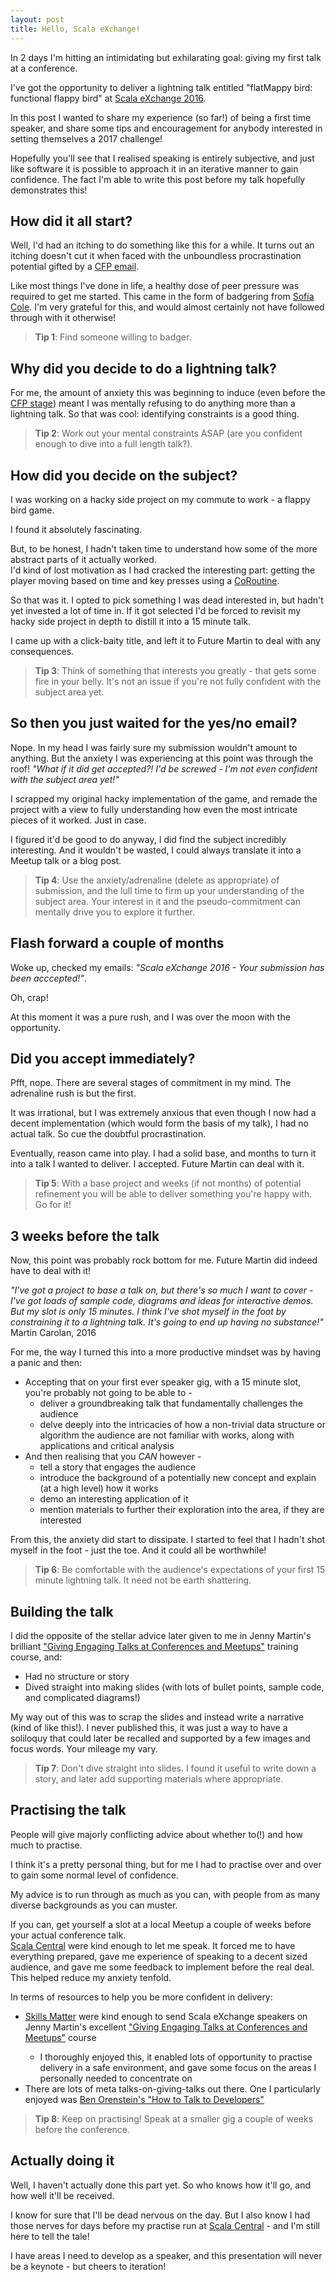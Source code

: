 ```yaml
---
layout: post
title: Hello, Scala eXchange!
---
```


<p>In 2 days I&apos;m hitting an intimidating but exhilarating goal: giving my first talk at a conference.</p>
<p>I&apos;ve got the opportunity to deliver a lightning talk entitled "flatMappy bird: functional flappy bird" at <a target="_blank" href="https://skillsmatter.com/conferences/7432-scala-exchange-2016">Scala eXchange 2016</a>.</p>
<p>In this post I wanted to share my experience (so far!) of being a first time speaker, and share some tips and encouragement for anybody interested in setting themselves a 2017 challenge!</p>
<p>Hopefully you&apos;ll see that I realised speaking is entirely subjective, and just like software it is possible to approach it in an iterative manner to gain confidence. The fact I&apos;m able to write this post before my talk  hopefully demonstrates this!</p>

How did it all start?
----

<p>Well, I&apos;d had an itching to do something like this for a while. It turns out an itching doesn&apos;t cut it when faced with the unboundless procrastination potential gifted by a <a target="_blank" target="_blank" href="https://en.wikipedia.org/wiki/Academic_conference#Organizing_an_academic_conference">CFP email</a>.</p>
<p>Like most things I&apos;ve done in life, a healthy dose of peer pressure was required to get me started. This came in the form of badgering from <a target="_blank" href="http://www.sofiacole.com/">Sofia Cole</a>. I&apos;m very grateful for this, and would almost certainly not have followed through with it otherwise!</p>

<blockquote>
<strong>Tip 1</strong>: Find someone willing to badger.
</blockquote>

Why did you decide to do a lightning talk?
----

<p>For me, the amount of anxiety this was beginning to induce (even before the <a target="_blank" href="https://en.wikipedia.org/wiki/Academic_conference#Organizing_an_academic_conference">CFP stage</a>) meant I was mentally refusing to do anything more than a lightning talk. So that was cool: identifying constraints is a good thing.</p>

<blockquote>
<strong>Tip 2</strong>: Work out your mental constraints ASAP (are you confident enough to dive into a full length talk?).
</blockquote>

How did you decide on the subject?
----

<p>I was working on a hacky side project on my commute to work - a flappy bird game.</p>

<p>I found it absolutely fascinating.</p>
<p>But, to be honest, I hadn&apos;t taken time to understand how some of the more abstract parts of it actually worked.<br/>I&apos;d kind of lost motivation as I had cracked the interesting part: getting the player moving based on time and key presses using a <a target="_blank" href="https://github.com/leonidas/codeblog/blob/master/2012/2012-01-08-streams-coroutines.md">CoRoutine</a>.</p>

<p>So that was it. I opted to pick something I was dead interested in, but hadn&apos;t yet invested a lot of time in. If it got selected I&apos;d be forced to revisit my hacky side project in depth to distill it into a 15 minute talk.</p>

<p>I came up with a click-baity title, and left it to Future Martin to deal with any consequences.</p>

<blockquote>
<strong>Tip 3</strong>: Think of something that interests you greatly - that gets some fire in your belly. It's not an issue if you're not fully confident with the subject area yet.
</blockquote>

So then you just waited for the yes/no email?
----

<p>Nope. In my head I was fairly sure my submission wouldn&apos;t amount to anything. But the anxiety I was experiencing at this point was through the roof! <i>"What if it did get accepted?! I&apos;d be screwed - I&apos;m not even confident with the subject area yet!"</i></p>
<p>I scrapped my original hacky implementation of the game, and remade the project with a view to fully understanding how even the most intricate pieces of it worked. Just in case.</p>
<p>I figured it&apos;d be good to do anyway, I did find the subject incredibly interesting. And it wouldn&apos;t be wasted, I could always translate it into a Meetup talk or a blog post.</p>

<blockquote>
<strong>Tip 4</strong>: Use the anxiety/adrenaline (delete as appropriate) of submission, and the lull time to firm up your understanding of the subject area. Your interest in it and the pseudo-commitment can mentally drive you to explore it further.
</blockquote>

Flash forward a couple of months
----

<p>Woke up, checked my emails: <i>"Scala eXchange 2016 - Your submission has been acccepted!"</i>.</p>

<p>Oh, crap!</p>

<p>At this moment it was a pure rush, and I was over the moon with the opportunity.</p>

Did you accept immediately?
----
<p>Pfft, nope. There are several stages of commitment in my mind. The adrenaline rush is but the first.</p> 
<p>It was irrational, but I was extremely anxious that even though I now had a decent implementation (which would form the basis of my talk), I had no actual talk. So cue the doubtful procrastination.</p>
<p>Eventually, reason came into play. I had a solid base, and months to turn it into a talk I wanted to deliver. I accepted. Future Martin can deal with it.</p>

<blockquote>
<strong>Tip 5</strong>: With a base project and weeks (if not months) of potential refinement you will be able to deliver something you're happy with. Go for it!
</blockquote>

3 weeks before the talk
----

<p>Now, this point was probably rock bottom for me. Future Martin did indeed have to deal with it!</p>

<i>&quot;I&apos;ve got a project to base a talk on, but there&apos;s so much I want to cover - I&apos;ve got loads of sample code, diagrams and ideas for interactive demos. But my slot is only 15 minutes. I think I&apos;ve shot myself in the foot by constraining it to a lightning talk. It&apos;s going to end up having no substance!&quot;</i>
Martin Carolan, 2016

<p>For me, the way I turned this into a more productive mindset was by having a panic and then:</p>

* Accepting that on your first ever speaker gig, with a 15 minute slot, you&apos;re probably not going to be able to -
  *  deliver a groundbreaking talk that fundamentally challenges the audience
  *  delve deeply into the intricacies of how a  non-trivial data structure or algorithm the audience are not familiar with works, along with applications and critical analysis
* And then realising that you _CAN_ however -
  * tell a story that engages the audience 
  * introduce the background of a potentially new concept and explain (at a high level) how it works
  * demo an interesting application of it
  * mention materials to further their exploration into the area, if they are interested

From this, the anxiety did start to dissipate. I started to feel that I hadn&apos;t shot myself in the foot - just the toe. And it could all be worthwhile!

<blockquote>
<strong>Tip 6</strong>: Be comfortable with the audience's expectations of your first 15 minute lightning talk. It need not be earth shattering.
</blockquote>

Building the talk
----

<p>I did the opposite of the stellar advice later given to me in Jenny Martin&apos;s brilliant <a target="_blank" href="https://skillsmatter.com/courses/550-how-to-give-technical-talks#programme">"Giving Engaging Talks at Conferences and Meetups"</a> training course, and:</p>

* Had no structure or story
* Dived straight into making slides (with lots of bullet points, sample code, and complicated diagrams!)

My way out of this was to scrap the slides and instead write a narrative (kind of like this!). I never published this, it was just a way to have a soliloquy that could later be recalled and supported by a few images and focus words. Your mileage my vary.

<blockquote>
<strong>Tip 7</strong>: Don't dive straight into slides. I found it useful to write down a story, and later add supporting materials where appropriate.  
</blockquote>

Practising the talk
----

<p>People will give majorly conflicting advice about whether to(!) and how much to practise.</p>

<p>I think it&apos;s a pretty personal thing, but for me I had to practise over and over to gain some normal level of confidence.</p>

<p>
My advice is to run through as much as you can, with people from as many diverse backgrounds as you can muster.
</p>

<p>
If you can, get yourself a slot at a local Meetup a couple of weeks before your actual conference talk. <br/><a target="_blank" href="https://www.meetup.com/Scala-Central/">Scala Central</a> were kind enough to let me speak. It forced me to have everything prepared, gave me experience of speaking to a decent sized audience, and gave me some feedback to implement before the real deal.<br/>This helped reduce my anxiety tenfold.</p>

<p>
In terms of resources to help you be more confident in delivery:

<ul>
<li><a target="_blank" href="https://skillsmatter.com">Skills Matter</a> were kind enough to send Scala eXchange speakers on Jenny Martin&apos;s excellent <a target="_blank" href="https://skillsmatter.com/courses/550-how-to-give-technical-talks#programme">"Giving Engaging Talks at Conferences and Meetups"</a> course</li>
<ul>
<li>I thoroughly enjoyed this, it enabled lots of opportunity to practise delivery in a safe environment, and gave some focus on the areas I personally needed to concentrate on</li>
</ul>
<li>There are lots of meta talks-on-giving-talks out there. One I particularly enjoyed was <a target="_blank" href="https://www.youtube.com/watch?v=l9JXH7JPjR4">Ben Orenstein&apos;s "How to Talk to Developers"</a></li>
</ul>
</p>

<blockquote>
<strong>Tip 8</strong>: Keep on practising! Speak at a smaller gig a couple of weeks before the conference.
</blockquote>

Actually doing it
----

<p>Well, I haven&apos;t actually done this part yet. So who knows how it&apos;ll go, and how well it&apos;ll be received.</p>

<p>I know for sure that I&apos;ll be dead nervous on the day. But I also know I had those nerves for days before my practise run at <a target="_blank" href="https://www.meetup.com/Scala-Central/">Scala Central</a> - and I&apos;m still here to tell the tale!</p>

<p>I have areas I need to develop as a speaker, and this presentation will never be a keynote - but cheers to iteration!</p>


